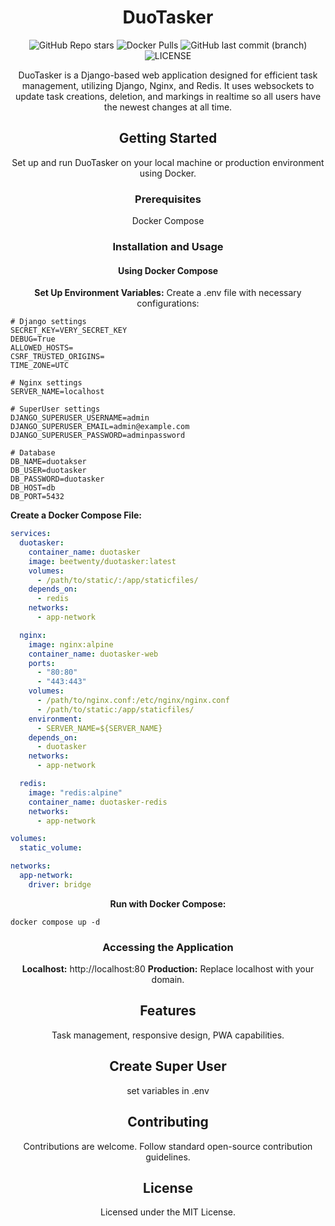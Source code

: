 <div align="center">
  
# DuoTasker

  
  ![GitHub Repo stars](https://img.shields.io/github/stars/beetwenty/duotasker?logo=github) ![Docker Pulls](https://img.shields.io/docker/pulls/beetwenty/duotasker?logo=docker) ![GitHub last commit (branch)](https://img.shields.io/github/last-commit/beetwenty/duotasker/main?logo=github)![LICENSE](https://img.shields.io/github/license/beetwenty/duotasker
)

DuoTasker is a Django-based web application designed for efficient task management, utilizing Django, Nginx, and Redis. It uses websockets to update task creations, deletion, and markings in realtime so all users have the newest changes at all time.

## Getting Started

Set up and run DuoTasker on your local machine or production environment using Docker.

### Prerequisites

 Docker Compose

### Installation and Usage

#### Using Docker Compose

 **Set Up Environment Variables:**
    Create a .env file with necessary configurations:
  
  </div>
  
  ```env
 # Django settings
SECRET_KEY=VERY_SECRET_KEY
DEBUG=True
ALLOWED_HOSTS=
CSRF_TRUSTED_ORIGINS=
TIME_ZONE=UTC

# Nginx settings
SERVER_NAME=localhost

# SuperUser settings
DJANGO_SUPERUSER_USERNAME=admin
DJANGO_SUPERUSER_EMAIL=admin@example.com
DJANGO_SUPERUSER_PASSWORD=adminpassword

# Database
DB_NAME=duotakser
DB_USER=duotasker
DB_PASSWORD=duotasker
DB_HOST=db
DB_PORT=5432
  ```
     

   **Create a Docker Compose File:**
   
  ```yml
  services:
    duotasker:
      container_name: duotasker
      image: beetwenty/duotasker:latest
      volumes:
        - /path/to/static/:/app/staticfiles/
      depends_on:
        - redis
      networks:
        - app-network
  
    nginx:
      image: nginx:alpine
      container_name: duotasker-web
      ports:
        - "80:80"
        - "443:443"
      volumes:
        - /path/to/nginx.conf:/etc/nginx/nginx.conf
        - /path/to/static:/app/staticfiles/
      environment:
        - SERVER_NAME=${SERVER_NAME}
      depends_on:
        - duotasker
      networks:
        - app-network
  
    redis:
      image: "redis:alpine"
      container_name: duotasker-redis
      networks:
        - app-network
  
  volumes:
    static_volume:
  
  networks:
    app-network:
      driver: bridge
  
  ```

<div align="center">
  
 **Run with Docker Compose:**
 
</div>

```
docker compose up -d
```

   <div align="center">

### Accessing the Application

 **Localhost:** http://localhost:80
 **Production:** Replace localhost with your domain.

## Features

 Task management, responsive design, PWA capabilities.




## Create Super User



set variables in .env

</div>

<div align="center">

## Contributing

Contributions are welcome. Follow standard open-source contribution guidelines.

## License

Licensed under the MIT License.

</div>
